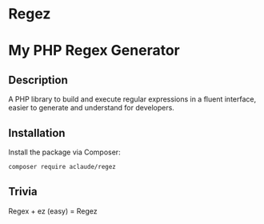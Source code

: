 # Regez

# My PHP Regex Generator

## Description

A PHP library to build and execute regular expressions in a fluent interface, easier to generate and understand for developers.

## Installation

Install the package via Composer:

```sh
composer require aclaude/regez
```

## Trivia
Regex + ez (easy) = Regez